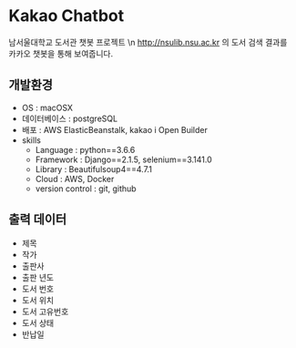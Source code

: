 # Kakao Chatbot

남서울대학교 도서관 챗봇 프로젝트 \n
http://nsulib.nsu.ac.kr 의 도서 검색 결과를 카카오 챗봇을 통해 보여줍니다. 

## 개발환경

- OS : macOSX
- 데이터베이스 : postgreSQL
- 배포 : AWS ElasticBeanstalk, kakao i Open Builder
- skills 
	- Language : python==3.6.6
	- Framework : Django==2.1.5, selenium==3.141.0
	- Library : Beautifulsoup4==4.7.1
	- Cloud : AWS, Docker
	- version control : git, github


## 출력 데이터

- 제목
- 작가
- 출판사
- 출판 년도
- 도서 번호
- 도서 위치
- 도서 고유번호
- 도서 상태
- 반납일
